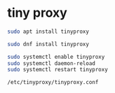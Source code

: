 # tiny proxy

```bash
sudo apt install tinyproxy

sudo dnf install tinyproxy
```

```bash
sudo systemctl enable tinyproxy
sudo systemctl daemon-reload
sudo systemctl restart tinyproxy
```

`/etc/tinyproxy/tinyproxy.conf`

```conf

```
